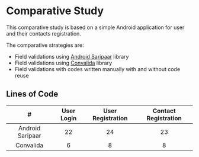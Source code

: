 # Comparative Study

This comparative study is based on a simple Android application for user and their contacts registration.

The comparative strategies are:

- Field validations using [Android Saripaar][1] library
- Field validations using [Convalida][2] library
- Field validations with codes written manually with and without code reuse

## Lines of Code

|         #        | User Login | User Registration | Contact Registration |
|:----------------:|:----------:|:-----------------:|:--------------------:|
| Android Saripaar |     22     |         24        |          23          |
|     Convalida    |      6     |         8         |           8          |

[1]: https://github.com/ragunathjawahar/android-saripaar
[2]: https://github.com/WellingtonCosta/convalida